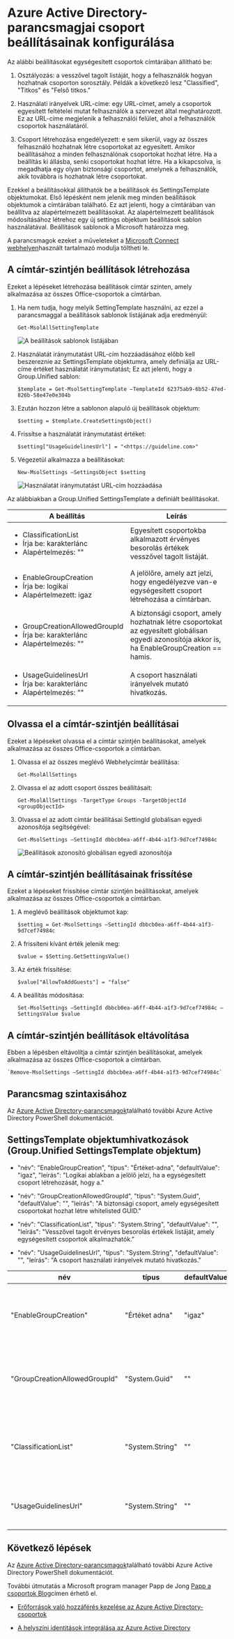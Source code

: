 <properties
    pageTitle="Azure Active Directory-parancsmagjai csoportbeállítások beállítása |} Microsoft Azure"
    description="Hogyan Azure Active Directory-parancsmagok használata csoportok beállításainak kezeléséhez."
    services="active-directory"
    documentationCenter=""
    authors="curtand"
    manager="femila"
    editor=""/>

<tags
    ms.service="active-directory"
    ms.workload="identity"
    ms.tgt_pltfrm="na"
    ms.devlang="na"
    ms.topic="article"
    ms.date="09/22/2016"
    ms.author="curtand"/>


# <a name="azure-active-directory-cmdlets-for-configuring-group-settings"></a>Azure Active Directory-parancsmagjai csoport beállításainak konfigurálása

Az alábbi beállításokat egységesített csoportok címtárában állítható be:

1.  Osztályozás: a vesszővel tagolt listáját, hogy a felhasználók hogyan hozhatnak csoporton sorosztály. Példák a következő lesz "Classified", "Titkos" és "Felső titkos."

2.  Használati irányelvek URL-címe: egy URL-címet, amely a csoportok egyesített feltételei mutat felhasználók a szervezet által meghatározott. Ez az URL-címe megjelenik a felhasználói felület, ahol a felhasználók csoportok használatáról.

3.  Csoport létrehozása engedélyezett: e sem sikerül, vagy az összes felhasználó hozhatnak létre csoportokat az egyesített. Amikor beállításához a minden felhasználónak csoportokat hozhat létre. Ha a beállítás ki állásba, senki csoportokat hozhat létre. Ha a kikapcsolva, is megadhatja egy olyan biztonsági csoportot, amelynek a felhasználók, akik továbbra is hozhatnak létre csoportokat.

Ezekkel a beállításokkal állíthatók be a beállítások és SettingsTemplate objektumokat. Első lépésként nem jelenik meg minden beállítások objektumok a címtárában található. Ez azt jelenti, hogy a címtárában van beállítva az alapértelmezett beállításokat. Az alapértelmezett beállítások módosításához létrehoz egy új settings objektum beállítások sablon használatával. Beállítások sablonok a Microsoft határozza meg.

A parancsmagok ezeket a műveleteket a [Microsoft Connect webhelyen](http://connect.microsoft.com/site1164/Downloads/DownloadDetails.aspx?DownloadID=59185)használt tartalmazó modulja töltheti le.

## <a name="create-settings-at-the-directory-level"></a>A címtár-szintjén beállítások létrehozása

Ezeket a lépéseket létrehozása beállítások címtár szinten, amely alkalmazása az összes Office-csoportok a címtárban.

1. Ha nem tudja, hogy melyik SettingTemplate használni, az ezzel a parancsmaggal a beállítások sablonok listájának adja eredményül:

    `Get-MsolAllSettingTemplate`

    ![A beállítások sablonok listájában](./media/active-directory-accessmanagement-groups-settings-cmdlets/list-of-templates.png)

2. Használatát iránymutatást URL-cím hozzáadásához előbb kell beszereznie az SettingsTemplate objektumra, amely definiálja az URL-címe értéket használatát iránymutatást; Ez azt jelenti, hogy a Group.Unified sablon:

    `$template = Get-MsolSettingTemplate –TemplateId 62375ab9-6b52-47ed-826b-58e47e0e304b`

3. Ezután hozzon létre a sablonon alapuló új beállítások objektum:

    `$setting = $template.CreateSettingsObject()`

4. Frissítse a használatát iránymutatást értéket:

    `$setting["UsageGuidelinesUrl"] = "<https://guideline.com>"`

5. Végezetül alkalmazza a beállításokat:

    `New-MsolSettings –SettingsObject $setting`

    ![Használatát iránymutatást URL-cím hozzáadása](./media/active-directory-accessmanagement-groups-settings-cmdlets/add-usage-guideline-url.png)

Az alábbiakban a Group.Unified SettingsTemplate a definiált beállításokat.

 **A beállítás**                          | **Leírás**                                                                                             
--------------------------------------|-----------------------------------------------
 <ul><li>ClassificationList<li>Írja be: karakterlánc<li>Alapértelmezés: ""                  | Egyesített csoportokba alkalmazott érvényes besorolás értékek vesszővel tagolt listáját.                
 <ul><li>EnableGroupCreation<li>Írja be: logikai<li>Alapértelmezett: igaz              | A jelölőre, amely azt jelzi, hogy engedélyezve van-e egységesített csoport létrehozása a címtárban.                               
 <ul><li>GroupCreationAllowedGroupId<li>Írja be: karakterlánc<li>Alapértelmezés: ""         | A biztonsági csoport, amely hozhatnak létre csoportokat az egyesített globálisan egyedi azonosítója akkor is, ha EnableGroupCreation == hamis.
 <ul><li>UsageGuidelinesUrl<li>Írja be: karakterlánc<li>Alapértelmezés: ""                  | A csoport használati irányelvek mutató hivatkozás.                                                                       

## <a name="read-settings-at-the-directory-level"></a>Olvassa el a címtár-szintjén beállításai

Ezeket a lépéseket olvassa el a címtár szintjén beállításokat, amelyek alkalmazása az összes Office-csoportok a címtárban.

1. Olvassa el az összes meglévő Webhelycímtár beállítása:

    `Get-MsolAllSettings`

2. Olvassa el az adott csoport összes beállításait:

    `Get-MsolAllSettings -TargetType Groups -TargetObjectId <groupObjectId>`

3. Olvassa el az adott címtár beállításai SettingId globálisan egyedi azonosítója segítségével:

    `Get-MsolSettings –SettingId dbbcb0ea-a6ff-4b44-a1f3-9d7cef74984c`

    ![Beállítások azonosító globálisan egyedi azonosítója](./media/active-directory-accessmanagement-groups-settings-cmdlets/settings-id-guid.png)

## <a name="update-settings-at-the-directory-level"></a>A címtár-szintjén beállításainak frissítése

Ezeket a lépéseket frissítése címtár szintjén beállításokat, amelyek alkalmazása az összes Office-csoportok a címtárban.

1. A meglévő beállítások objektumot kap:

    `$setting = Get-MsolSettings –SettingId dbbcb0ea-a6ff-4b44-a1f3-9d7cef74984c`

2. A frissíteni kívánt érték jelenik meg:

    `$value = $Setting.GetSettingsValue()`

3. Az érték frissítése:

    `$value["AllowToAddGuests"] = "false"`

4. A beállítás módosítása:

    `Set-MsolSettings –SettingId dbbcb0ea-a6ff-4b44-a1f3-9d7cef74984c –SettingsValue $value`

## <a name="remove-settings-at-the-directory-level"></a>A címtár-szintjén beállítások eltávolítása

Ebben a lépésben eltávolítja a címtár szintjén beállításokat, amelyek alkalmazása az összes Office-csoportok a címtárban.

    `Remove-MsolSettings –SettingId dbbcb0ea-a6ff-4b44-a1f3-9d7cef74984c`

## <a name="cmdlet-syntax-reference"></a>Parancsmag szintaxisához

Az [Azure Active Directory-parancsmagok](http://go.microsoft.com/fwlink/p/?LinkId=808260)található további Azure Active Directory PowerShell dokumentációt.

## <a name="settingstemplate-object-reference-groupunified-settingstemplate-object"></a>SettingsTemplate objektumhivatkozások (Group.Unified SettingsTemplate objektum)

- "név": "EnableGroupCreation", "típus": "Értéket-adna", "defaultValue": "igaz", "leírás": "Logikai ablakban a jelölő jelzi, ha a egységesített csoport létrehozását, hogy a."

- "név": "GroupCreationAllowedGroupId", "típus": "System.Guid", "defaultValue": "", "leírás": "A biztonsági csoport, amely egységesített csoportokat hozhat létre whitelisted GUID."

- "név": "ClassificationList", "típus": "System.String", "defaultValue": "", "leírás": "Vesszővel tagolt érvényes besorolás értékek listáját, amely egységesített csoportok alkalmazhatók."

- "név": "UsageGuidelinesUrl", "típus": "System.String", "defaultValue": "", "leírás": "A csoport használati irányelvek mutató hivatkozás."

név | típus | defaultValue | Leírás
----------  | ----------  | ---------  | ----------
"EnableGroupCreation"  | "Értéket adna"  | "igaz"  | "Logikai ablakban a jelölő jelzi, ha a egységesített csoport létrehozását, hogy a."
"GroupCreationAllowedGroupId"  | "System.Guid"  | ""  | "A biztonsági csoport, amely az egyesített csoportokat hozhat létre whitelisted GUID."
"ClassificationList"  | "System.String"  | ""  | "Vesszővel tagolt érvényes besorolás értékek listáját, amely a csoportok egyesített alkalmazhatók."
"UsageGuidelinesUrl"  | "System.String"  | ""  | "A csoport használati irányelvek mutató hivatkozás."

## <a name="next-steps"></a>Következő lépések

Az [Azure Active Directory-parancsmagok](http://go.microsoft.com/fwlink/p/?LinkId=808260)található további Azure Active Directory PowerShell dokumentációt.

További útmutatás a Microsoft program manager Papp de Jong [Papp a csoportok Blog](http://robsgroupsblog.com/blog/configuring-settings-for-office-365-groups-in-azure-ad)címen érhető el.

* [Erőforrások való hozzáférés kezelése az Azure Active Directory-csoportok](active-directory-manage-groups.md)

* [A helyszíni identitások integrálása az Azure Active Directory](active-directory-aadconnect.md)
